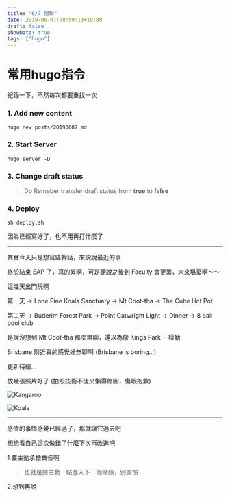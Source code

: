 ```yaml
---
title: "6/7 閒聊"
date: 2019-06-07T08:50:13+10:00
draft: false
showDate: true
tags: ["hugo"]
---
```


# 常用hugo指令

紀錄一下，不然每次都要重找一次

<!--more-->

### 1. Add new content

``` 
hugo new posts/20190607.md 
```

### 2. Start Server

```
hugo server -D
```

### 3. Change draft status

> Do Remeber transfer draft status from **true** to **false**

### 4. Deploy

```
sh deploy.sh
```

因為已經寫好了，也不用再打什麼了

---

其實今天只是想寫些幹話，來説說最近的事

終於結束 EAP 了，真的累啊，可是聽說之後到 Faculty 會更累，未來堪憂啊～～

這幾天出門玩啊

第一天 -> Lone Pine Koala Sanctuary -> Mt Coot-tha -> The Cube Hot Pot

第二天 -> Buderim Forest Park -> Point Catwright Light -> Dinner -> 8 ball pool club

是說沒想到 Mt Coot-tha 那麼無聊，還以為像 Kings Park 一樣勒

Brisbane 附近真的感覺好無聊啊 (Brisbane is boring...)

更新待續...

放幾張照片好了 (拍照技術不佳又懶得修圖，傷眼抱歉)

![Kangaroo](/blog/img/201907061.jpg)

![Koala](/blog/img/201907062.jpg)

---

感情的事情感覺已經過了，那就讓它過去吧

想想看自己這次做錯了什麼下次再改進吧

1.要主動承擔責任啊

> 也就是要主動一點進入下一個階段，別害怕

<!--100cm -> 50cm -> 20cm -> 肩並肩-> 摟肩 -> 摟腰 -> 牽手 -> 再來就不用多說了-->

2.想到再說